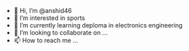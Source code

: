 - 👋 Hi, I’m @anshid46
- 👀 I’m interested in sports
- 🌱 I’m currently learning deploma in electronics engineering
- 💞️ I’m looking to collaborate on ...
- 📫 How to reach me ...

<!---
anshid46/anshid46 is a ✨ special ✨ repository because its `README.md` (this file) appears on your GitHub profile.
You can click the Preview link to take a look at your changes.
--->
